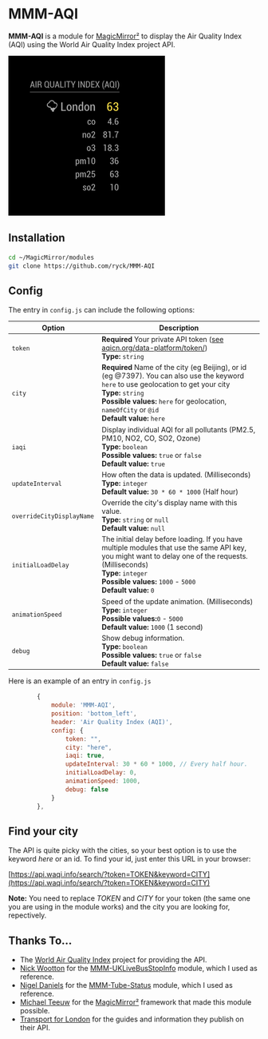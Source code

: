 # MMM-AQI

**MMM-AQI** is a module for [MagicMirror²](https://github.com/MagicMirrorOrg/MagicMirror) to display the Air Quality Index (AQI) using the World Air Quality Index project API.

![screenshot](screenshots/screenshot_01.png)

## Installation

```bash
cd ~/MagicMirror/modules
git clone https://github.com/ryck/MMM-AQI
```

## Config

The entry in `config.js` can include the following options:

| Option                     | Description                                                                                                                                                                                                                                                     |
| -------------------------- | --------------------------------------------------------------------------------------------------------------------------------------------------------------------------------------------------------------------------------------------------------------- |
| `token`                    | **Required** Your private API token ([see aqicn.org/data-platform/token/](https://aqicn.org/data-platform/token/))<br>**Type:** `string`                                                                                                                         |
| `city`                     | **Required** Name of the city (eg Beijing), or id (eg @7397). You can also use the keyword `here` to use geolocation to get your city<br>**Type:** `string`<br>**Possible values:** `here` for geolocation, `nameOfCity` or `@id`<br> **Default value:** `here` |
| `iaqi`                     | Display individual AQI for all pollutants (PM2.5, PM10, NO2, CO, SO2, Ozone)<br>**Type:** `boolean`<br>**Possible values:** `true` or `false`<br> **Default value:** `true`                                                                                     |
| `updateInterval `          | How often the data is updated. (Milliseconds)<br>**Type:** `integer`<br>**Default value:** `30 * 60 * 1000` (Half hour)                                                                                                                                         |
| `overrideCityDisplayName ` | Override the city's display name with this value.<br>**Type:** `string` or `null`<br>**Default value:** `null`                                                                                                                                                  |
| `initialLoadDelay`         | The initial delay before loading. If you have multiple modules that use the same API key, you might want to delay one of the requests. (Milliseconds)<br>**Type:** `integer`<br>**Possible values:** `1000` - `5000` <br> **Default value:** `0`                |
| `animationSpeed`           | Speed of the update animation. (Milliseconds)<br>**Type:** `integer`<br>**Possible values:**`0` - `5000` <br> **Default value:** `1000` (1 second)                                                                                                              |
| `debug`                    | Show debug information.<br>**Type:** `boolean`<br>**Possible values:** `true` or `false` <br> **Default value:** `false`                                                                                                                                        |

Here is an example of an entry in `config.js`

```js
		{
			module: 'MMM-AQI',
			position: 'bottom_left',
			header: 'Air Quality Index (AQI)',
			config: {
				token: "",
				city: "here",
				iaqi: true,
				updateInterval: 30 * 60 * 1000, // Every half hour.
				initialLoadDelay: 0,
				animationSpeed: 1000,
				debug: false
			}
		},
```

## Find your city

The API is quite picky with the cities, so your best option is to use the keyword _here_ or an id.
To find your id, just enter this URL in your browser:

[https://api.waqi.info/search/?token=TOKEN&keyword=CITY](https://api.waqi.info/search/?token=TOKEN&keyword=CITY)

**Note:** You need to replace _TOKEN_ and _CITY_ for your token (the same one you are using in the module works) and the city you are looking for, repectively.

## Thanks To...

- The [World Air Quality Index](https://aqicn.org/) project for providing the API.
- [Nick Wootton](https://github.com/MichMich) for the [MMM-UKLiveBusStopInfo](https://github.com/nwootton/MMM-UKLiveBusStopInfo) module, which I used as reference.
- [Nigel Daniels](https://github.com/nigel-daniels/) for the [MMM-Tube-Status](https://github.com/nigel-daniels/MMM-Tube-Status) module, which I used as reference.
- [Michael Teeuw](https://github.com/MichMich) for the [MagicMirror²](https://github.com/MagicMirrorOrg/MagicMirror/) framework that made this module possible.
- [Transport for London](https://tfl.gov.uk) for the guides and information they publish on their API.
